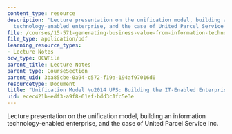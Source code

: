 ```yaml
---
content_type: resource
description: 'Lecture presentation on the unification model, building an information
  technology-enabled enterprise, and the case of United Parcel Service Inc. '
file: /courses/15-571-generating-business-value-from-information-technology-spring-2009/ecec421bedf3a9f861efbdd3c1fc5e3e_MIT15_571s09_lec04_weill.pdf
file_type: application/pdf
learning_resource_types:
- Lecture Notes
ocw_type: OCWFile
parent_title: Lecture Notes
parent_type: CourseSection
parent_uid: 3ba85cbe-0a94-c572-f19a-194af97016d0
resourcetype: Document
title: "Unification Model \u2014 UPS: Building the IT-Enabled Enterprise"
uid: ecec421b-edf3-a9f8-61ef-bdd3c1fc5e3e
---
```

Lecture presentation on the unification model, building an information technology-enabled enterprise, and the case of United Parcel Service Inc. 